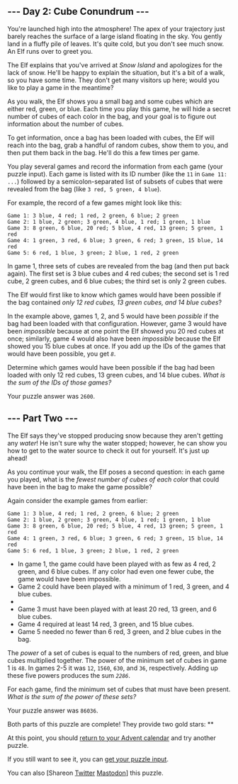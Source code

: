<!DOCTYPE html>
<html lang="en-us">
<head>
<meta charset="utf-8"/>
<title>Day 2 - Advent of Code 2023</title>
<link rel="stylesheet" type="text/css" href="/static/style.css?31"/>
<link rel="stylesheet alternate" type="text/css" href="/static/highcontrast.css?1" title="High Contrast"/>
<link rel="shortcut icon" href="/favicon.png"/>
<script>window.addEventListener('click', function(e,s,r){if(e.target.nodeName==='CODE'&&e.detail===3){s=window.getSelection();s.removeAllRanges();r=document.createRange();r.selectNodeContents(e.target);s.addRange(r);}});</script>
</head><!--




Oh, hello!  Funny seeing you here.

I appreciate your enthusiasm, but you aren't going to find much down here.
There certainly aren't clues to any of the puzzles.  The best surprises don't
even appear in the source until you unlock them for real.

Please be careful with automated requests; I'm not a massive company, and I can
only take so much traffic.  Please be considerate so that everyone gets to play.

If you're curious about how Advent of Code works, it's running on some custom
Perl code. Other than a few integrations (auth, analytics, social media), I
built the whole thing myself, including the design, animations, prose, and all
of the puzzles.

The puzzles are most of the work; preparing a new calendar and a new set of
puzzles each year takes all of my free time for 4-5 months. A lot of effort
went into building this thing - I hope you're enjoying playing it as much as I
enjoyed making it for you!

If you'd like to hang out, I'm @ericwastl@hachyderm.io on Mastodon and
@ericwastl on Twitter.

- Eric Wastl


















































-->
<body>
<header><div><h1 class="title-global"><a href="/">Advent of Code</a></h1><nav><ul><li><a href="/2023/about">[About]</a></li><li><a href="/2023/events">[Events]</a></li><li><a href="https://teespring.com/stores/advent-of-code" target="_blank">[Shop]</a></li><li><a href="/2023/settings">[Settings]</a></li><li><a href="/2023/auth/logout">[Log Out]</a></li></ul></nav><div class="user">Ypsilonx <span class="star-count">4*</span></div></div><div><h1 class="title-event">&nbsp;&nbsp;&nbsp;&nbsp;&nbsp;&nbsp;<span class="title-event-wrap">/^</span><a href="/2023">2023</a><span class="title-event-wrap">$/</span></h1><nav><ul><li><a href="/2023">[Calendar]</a></li><li><a href="/2023/support">[AoC++]</a></li><li><a href="/2023/sponsors">[Sponsors]</a></li><li><a href="/2023/leaderboard">[Leaderboard]</a></li><li><a href="/2023/stats">[Stats]</a></li></ul></nav></div></header>

<div id="sidebar">
<div id="sponsor"><div class="quiet">Our <a href="/2023/sponsors">sponsors</a> help make Advent of Code possible:</div><div class="sponsor"><a href="https://shopify.engineering/" target="_blank" onclick="if(ga)ga('send','event','sponsor','sidebar',this.href);" rel="noopener">Shopify</a> - Elves may be great at toy-making, but Shopify engineers code their way on to the nice list! Check out our engineering blog for tips.</div></div>
</div><!--/sidebar-->

<main>
<article class="day-desc"><h2>--- Day 2: Cube Conundrum ---</h2><p>You're launched high into the atmosphere! The apex of your trajectory just barely reaches the surface of a large island floating in the sky. You gently land in a fluffy pile of leaves. It's quite cold, but you don't see much snow. An Elf runs over to greet you.</p>
<p>The Elf explains that you've arrived at <em>Snow Island</em> and apologizes for the lack of snow. He'll be happy to explain the situation, but it's a bit of a walk, so you have some time. They don't get many visitors up here; <span title="No, the Elf's name is not 'WOPR'. It's Joshua.">would you like to play a game</span> in the meantime?</p>
<p>As you walk, the Elf shows you a small bag and some cubes which are either red, green, or blue. Each time you play this game, he will hide a secret number of cubes of each color in the bag, and your goal is to figure out information about the number of cubes.</p>
<p>To get information, once a bag has been loaded with cubes, the Elf will reach into the bag, grab a handful of random cubes, show them to you, and then put them back in the bag. He'll do this a few times per game.</p>
<p>You play several games and record the information from each game (your puzzle input). Each game is listed with its ID number (like the <code>11</code> in <code>Game 11: ...</code>) followed by a semicolon-separated list of subsets of cubes that were revealed from the bag (like <code>3 red, 5 green, 4 blue</code>).</p>
<p>For example, the record of a few games might look like this:</p>
<pre><code>Game 1: 3 blue, 4 red; 1 red, 2 green, 6 blue; 2 green
Game 2: 1 blue, 2 green; 3 green, 4 blue, 1 red; 1 green, 1 blue
Game 3: 8 green, 6 blue, 20 red; 5 blue, 4 red, 13 green; 5 green, 1 red
Game 4: 1 green, 3 red, 6 blue; 3 green, 6 red; 3 green, 15 blue, 14 red
Game 5: 6 red, 1 blue, 3 green; 2 blue, 1 red, 2 green
</code></pre>
<p>In game 1, three sets of cubes are revealed from the bag (and then put back again). The first set is 3 blue cubes and 4 red cubes; the second set is 1 red cube, 2 green cubes, and 6 blue cubes; the third set is only 2 green cubes.</p>
<p>The Elf would first like to know which games would have been possible if the bag contained <em>only 12 red cubes, 13 green cubes, and 14 blue cubes</em>?</p>
<p>In the example above, games 1, 2, and 5 would have been <em>possible</em> if the bag had been loaded with that configuration. However, game 3 would have been <em>impossible</em> because at one point the Elf showed you 20 red cubes at once; similarly, game 4 would also have been <em>impossible</em> because the Elf showed you 15 blue cubes at once. If you add up the IDs of the games that would have been possible, you get <code><em>8</em></code>.</p>
<p>Determine which games would have been possible if the bag had been loaded with only 12 red cubes, 13 green cubes, and 14 blue cubes. <em>What is the sum of the IDs of those games?</em></p>
</article>
<p>Your puzzle answer was <code>2600</code>.</p><article class="day-desc"><h2 id="part2">--- Part Two ---</h2><p>The Elf says they've stopped producing snow because they aren't getting any <em>water</em>! He isn't sure why the water stopped; however, he can show you how to get to the water source to check it out for yourself. It's just up ahead!</p>
<p>As you continue your walk, the Elf poses a second question: in each game you played, what is the <em>fewest number of cubes of each color</em> that could have been in the bag to make the game possible?</p>
<p>Again consider the example games from earlier:</p>
<pre><code>Game 1: 3 blue, 4 red; 1 red, 2 green, 6 blue; 2 green
Game 2: 1 blue, 2 green; 3 green, 4 blue, 1 red; 1 green, 1 blue
Game 3: 8 green, 6 blue, 20 red; 5 blue, 4 red, 13 green; 5 green, 1 red
Game 4: 1 green, 3 red, 6 blue; 3 green, 6 red; 3 green, 15 blue, 14 red
Game 5: 6 red, 1 blue, 3 green; 2 blue, 1 red, 2 green
</code></pre>
<ul>
<li>In game 1, the game could have been played with as few as 4 red, 2 green, and 6 blue cubes. If any color had even one fewer cube, the game would have been impossible.</li>
<li>Game 2 could have been played with a minimum of 1 red, 3 green, and 4 blue cubes.<li>
<li>Game 3 must have been played with at least 20 red, 13 green, and 6 blue cubes.</li>
<li>Game 4 required at least 14 red, 3 green, and 15 blue cubes.</li>
<li>Game 5 needed no fewer than 6 red, 3 green, and 2 blue cubes in the bag.</li>
</ul>
<p>The <em>power</em> of a set of cubes is equal to the numbers of red, green, and blue cubes multiplied together. The power of the minimum set of cubes in game 1 is <code>48</code>. In games 2-5 it was <code>12</code>, <code>1560</code>, <code>630</code>, and <code>36</code>, respectively. Adding up these five powers produces the sum <code><em>2286</em></code>.</p>
<p>For each game, find the minimum set of cubes that must have been present. <em>What is the sum of the power of these sets?</em></p>
</article>
<p>Your puzzle answer was <code>86036</code>.</p><p class="day-success">Both parts of this puzzle are complete! They provide two gold stars: **</p>
<p>At this point, you should <a href="/2023">return to your Advent calendar</a> and try another puzzle.</p>
<p>If you still want to see it, you can <a href="2/input" target="_blank">get your puzzle input</a>.</p>
<p>You can also <span class="share">[Share<span class="share-content">on
  <a href="https://twitter.com/intent/tweet?text=I%27ve+completed+%22Cube+Conundrum%22+%2D+Day+2+%2D+Advent+of+Code+2023&amp;url=https%3A%2F%2Fadventofcode%2Ecom%2F2023%2Fday%2F2&amp;related=ericwastl&amp;hashtags=AdventOfCode" target="_blank">Twitter</a>
  <a href="javascript:void(0);" onclick="var ms; try{ms=localStorage.getItem('mastodon.server')}finally{} if(typeof ms!=='string')ms=''; ms=prompt('Mastodon Server?',ms); if(typeof ms==='string' && ms.length){this.href='https://'+ms+'/share?text=I%27ve+completed+%22Cube+Conundrum%22+%2D+Day+2+%2D+Advent+of+Code+2023+%23AdventOfCode+https%3A%2F%2Fadventofcode%2Ecom%2F2023%2Fday%2F2';try{localStorage.setItem('mastodon.server',ms);}finally{}}else{return false;}" target="_blank">Mastodon</a
></span>]</span> this puzzle.</p>
</main>

<!-- ga -->
<script>
(function(i,s,o,g,r,a,m){i['GoogleAnalyticsObject']=r;i[r]=i[r]||function(){
(i[r].q=i[r].q||[]).push(arguments)},i[r].l=1*new Date();a=s.createElement(o),
m=s.getElementsByTagName(o)[0];a.async=1;a.src=g;m.parentNode.insertBefore(a,m)
})(window,document,'script','//www.google-analytics.com/analytics.js','ga');
ga('create', 'UA-69522494-1', 'auto');
ga('set', 'anonymizeIp', true);
ga('send', 'pageview');
</script>
<!-- /ga -->
</body>
</html>